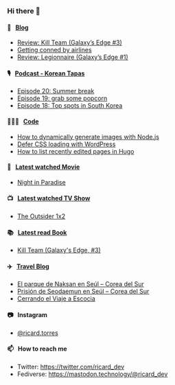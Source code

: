 ### Hi there 👋

#### 📝 &nbsp;&nbsp;[Blog](https://ricard.blog)

- [Review: Kill Team (Galaxy’s Edge #3)](https://ricard.blog/review/kill-team/)
- [Getting conned by airlines](https://ricard.blog/rant/getting-conned-by-airlines/)
- [Review: Legionnaire (Galaxy’s Edge #1)](https://ricard.blog/review/legionnaire/)

#### 🎙 &nbsp;&nbsp;[Podcast - Korean Tapas](https://koreantapas.show/)

- [Episode 20: Summer break](https://anchor.fm/korean-tapas/episodes/Episode-20-Summer-break-e1m0mtv)
- [Episode 19: grab some popcorn](https://anchor.fm/korean-tapas/episodes/Episode-19-grab-some-popcorn-e1l68ul)
- [Episode 18: Top spots in South Korea](https://anchor.fm/korean-tapas/episodes/Episode-18-Top-spots-in-South-Korea-e1k57la)

#### 👨🏻‍💻 &nbsp;&nbsp;[Code](https://ricard.dev)

- [How to dynamically generate images with Node.js](https://ricard.dev/how-to-dynamically-generate-images-with-node-js/)
- [Defer CSS loading with WordPress](https://ricard.dev/defer-css-loading-with-wordpress/)
- [How to list recently edited pages in Hugo](https://ricard.dev/how-to-list-recently-edited-pages-in-hugo/)

#### 🍿 &nbsp;&nbsp;[Latest watched Movie](https://quicoto.github.io/reviews/movies/)

- [Night in Paradise](https://quicoto.github.io/reviews/movies/night-in-paradise/)

#### 📺 &nbsp;&nbsp;[Latest watched TV Show](https://quicoto.github.io/reviews/tv-shows)

- [The Outsider 1x2](https://quicoto.github.io/reviews/tv-shows/the-outsider/1x2)

#### 📚 &nbsp;&nbsp;[Latest read Book](https://ricard.blog/books/)

- [Kill Team (Galaxy&#39;s Edge, #3)](https://www.goodreads.com/review/show/4828619476?utm_medium=api&amp;utm_source=rss)

#### ✈️ &nbsp;&nbsp;[Travel Blog](https://www.quicoto.com/)

- [El parque de Naksan en Seúl – Corea del Sur](https://www.quicoto.com/parque-naksan-seul/)
- [Prisión de Seodaemun en Seúl – Corea del Sur](https://www.quicoto.com/prision-seodaemun-seul/)
- [Cerrando el Viaje a Escocia](https://www.quicoto.com/cerrando-el-viaje-a-escocia/)

#### 📷 &nbsp;&nbsp;Instagram
- [@ricard.torres](https://www.instagram.com/ricard.torres/)

#### 📫 &nbsp;&nbsp;How to reach me

- Twitter: https://twitter.com/ricard_dev
- Fediverse: https://mastodon.technology/@ricard_dev
